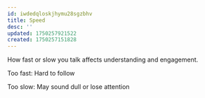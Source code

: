 ```yaml
---
id: iwdedqloskjhymu28sgzbhv
title: Speed
desc: ''
updated: 1750257921522
created: 1750257151828
---
```


How fast or slow you talk affects understanding and engagement.

Too fast: Hard to follow

Too slow: May sound dull or lose attention